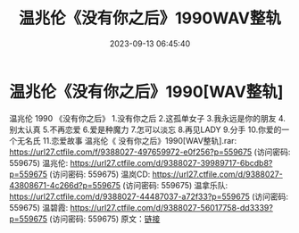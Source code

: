 ﻿---
title: 温兆伦《没有你之后》1990WAV整轨
date: 2023-09-13 06:45:40
categories: WAV车载音乐、镜像
tags: 华语中文
---
# 温兆伦《没有你之后》1990[WAV整轨]

温兆伦
1990
《没有你之后》
1.没有你之后
2.这孤单女子
3.我永远是你的朋友
4.别太认真
5.不再恋爱
6.爱是种魔力
7.怎可以淡忘
8.再见LADY
9.分手
10.你爱的一个无名氏
11.恋爱故事
温兆伦《 没有你之后》1990[WAV整轨].rar: https://url27.ctfile.com/f/9388027-497659972-e0f256?p=559675
(访问密码: 559675)
温兆伦: https://url27.ctfile.com/d/9388027-39989717-6bcdb8?p=559675
(访问密码: 559675)
温岚CD: https://url27.ctfile.com/d/9388027-43808671-4c266d?p=559675
(访问密码: 559675)
温拿乐队: https://url27.ctfile.com/d/9388027-44487037-a72f33?p=559675
(访问密码: 559675)
温碧霞: https://url27.ctfile.com/d/9388027-56017758-dd3339?p=559675
(访问密码: 559675)
原文：[链接](https://blog.sina.com.cn/s/blog_1647c7e76010313ff.html)